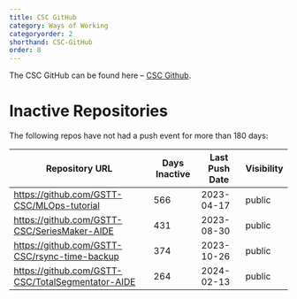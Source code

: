 ```yaml
---
title: CSC GitHub
category: Ways of Working
categoryorder: 2
shorthand: CSC-GitHub
order: 8
---
```


The CSC GitHub can be found here – <a href="https://github.com/GSTT-CSC/">CSC Github</a>.

# Inactive Repositories

The following repos have not had a push event for more than 180 days:

| Repository URL | Days Inactive | Last Push Date | Visibility |
| --- | --- | --- | --- |
| https://github.com/GSTT-CSC/MLOps-tutorial | 566 | 2023-04-17 | public |
| https://github.com/GSTT-CSC/SeriesMaker-AIDE | 431 | 2023-08-30 | public |
| https://github.com/GSTT-CSC/rsync-time-backup | 374 | 2023-10-26 | public |
| https://github.com/GSTT-CSC/TotalSegmentator-AIDE | 264 | 2024-02-13 | public |

